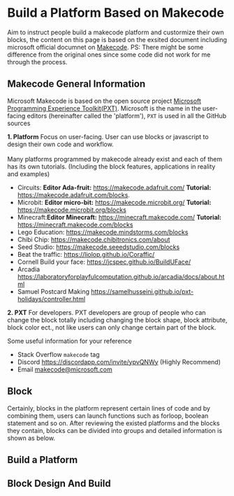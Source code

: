 # Build a Platform Based on Makecode
Aim to instruct people build a makecode platform and custormize their own blocks, the content on this page is based on the exsited document including microsoft official documnet on [Makecode](https://makecode.com/docs). PS: There might be some difference from the original ones since some code did not work for me through the process.

## Makecode General Information
Microsoft Makecode is based on the open source project [Microsoft Programming Experience Toolkit(PXT)](https://github.com/Microsoft/pxt). Microsoft is the name in the user-facing editors (hereinafter called the 'platform'), ```PXT``` is used in all the GitHub sources

**1. Platform** Focus on user-facing. User can use blocks or javascript to design their own code and workflow. </br></br>
Many platforms programmed by makecode already exist and each of them has its own tutorials. (Including the block features, applications in reality and examples)
* Circuits: **Editor Ada-fruit:** https://makecode.adafruit.com/  **Tutorial:** https://makecode.adafruit.com/blocks. 
* Microbit: **Editor micro-bit:** https://makecode.microbit.org/  **Tutorial:** https://makecode.microbit.org/blocks
* Minecraft:**Editor Minecraft:** https://minecraft.makecode.com/ **Tutorial:** https://minecraft.makecode.com/blocks
* Lego Education: https://makecode.mindstorms.com/blocks
* Chibi Chip: https://makecode.chibitronics.com/about
* Seed Studio: https://makecode.seeedstudio.com/blocks
* Beat the traffic: https://liolop.github.io/Coraffic/
* Cornell Build your face: https://jcspec.github.io/BuildUFace/
* Arcadia https://laboratoryforplayfulcomputation.github.io/arcadia/docs/about.html
* Samuel Postcard Making https://samelhusseini.github.io/pxt-holidays/controller.html


**2. PXT** For developers. PXT developers are group of people who can change the block totally including changing the block shape, block attribute, block color ect., not like users can only change certain part of the block.

Some useful information for your reference
* Stack Overflow ```makecode``` tag
* Discord https://discordapp.com/invite/ypvQNWy (Highly Recommend)
* Email makecode@microsoft.com

## Block
Certainly, blocks in the platform represent certain lines of code and by combining them, users can launch functions such as forloop, boolean statement and so on. After reviewing the existed platforms and the blocks they contain, blocks can be divided into groups and detailed information is shown as below.

## Build a Platform


## Block Design And Build
